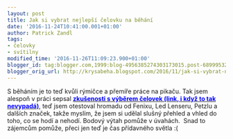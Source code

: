 ```yaml
---
layout: post
title: Jak si vybrat nejlepší čelovku na běhání
date: '2016-11-24T10:41:00.001+01:00'
author: Patrick Zandl
tags:
- čelovky
- svítilny
modified_time: '2016-11-26T11:09:23.900+01:00'
blogger_id: tag:blogger.com,1999:blog-4956385274303173015.post-6899953253414683673
blogger_orig_url: http://krysabeha.blogspot.com/2016/11/jak-si-vybrat-nejlepsi-celovku-na-behani.html
---
```


S běháním je to teď kvůli rýmičce a přemíře práce na pikaču. Tak jsem alespoň v práci sepsal <b><a href="https://www.kronium.cz/jak-vybrat-celovku-na-beh/info_55.html"><span style="color: blue;">zkušenosti s výběrem čelovek (link, i když to tak nevypadá)</span></a></b>, teď jsem otestoval hromadu od Fenixu, Led Lenseru, Petzlu a dalších značek, takže myslím, že jsem si udělal slušný přehled a vhled do toho, co se hodí a nehodí. Bodový výtah pomůže v úvahách. &nbsp;Snad to zájemcům pomůže, přeci jen teď je čas přídavného světla :(